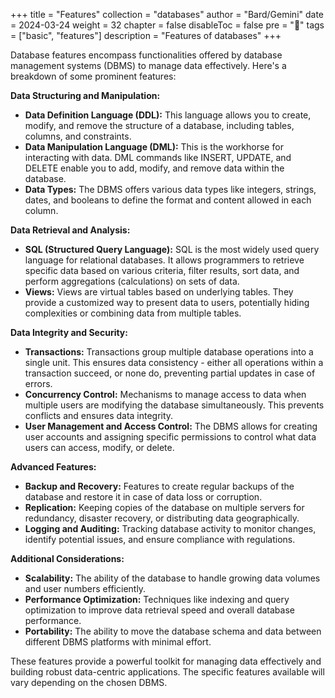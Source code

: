 +++
title = "Features"
collection = "databases"
author = "Bard/Gemini"
date = 2024-03-24
weight = 32
chapter = false
disableToc = false
pre = "<b>📜</b>"
tags = ["basic", "features"]
description = "Features of databases"
+++

Database features encompass functionalities offered by database management systems (DBMS) to manage data effectively. Here's a breakdown of some prominent features:

**Data Structuring and Manipulation:**

* **Data Definition Language (DDL):**  This language allows you to create, modify, and remove the structure of a database, including tables, columns, and constraints. 
* **Data Manipulation Language (DML):**  This is the workhorse for interacting with data.  DML commands like INSERT, UPDATE, and DELETE enable you to add, modify, and remove data within the database.
* **Data Types:**  The DBMS offers various data types like integers, strings, dates, and booleans to define the format and content allowed in each column.

**Data Retrieval and Analysis:**

* **SQL (Structured Query Language):**  SQL is the most widely used query language for relational databases. It allows programmers to retrieve specific data based on various criteria, filter results, sort data, and perform aggregations (calculations) on sets of data.
* **Views:**  Views are virtual tables based on underlying tables. They provide a customized way to present data to users, potentially hiding complexities or combining data from multiple tables.

**Data Integrity and Security:**

* **Transactions:**  Transactions group multiple database operations into a single unit.  This ensures data consistency - either all operations within a transaction succeed, or none do, preventing partial updates in case of errors.
* **Concurrency Control:**  Mechanisms to manage access to data when multiple users are modifying the database simultaneously. This prevents conflicts and ensures data integrity.
* **User Management and Access Control:**  The DBMS allows for creating user accounts and assigning specific permissions to control what data users can access, modify, or delete.

**Advanced Features:**

* **Backup and Recovery:**  Features to create regular backups of the database and restore it in case of data loss or corruption.
* **Replication:**  Keeping copies of the database on multiple servers for redundancy, disaster recovery, or distributing data geographically.
* **Logging and Auditing:**  Tracking database activity to monitor changes, identify potential issues, and ensure compliance with regulations.

**Additional Considerations:**

* **Scalability:**  The ability of the database to handle growing data volumes and user numbers efficiently.
* **Performance Optimization:**  Techniques like indexing and query optimization to improve data retrieval speed and overall database performance.
* **Portability:**  The ability to move the database schema and data between different DBMS platforms with minimal effort.

These features provide a powerful toolkit for managing data effectively and building robust data-centric applications. The specific features available will vary depending on the chosen DBMS.